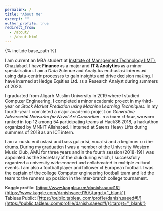 ```yaml
---
permalink: /
title: "About Me"
excerpt: ""
author_profile: true
redirect_from: 
  - /about/
  - /about.html
---
```


{% include base_path %}

I am current an MBA student at [Institute of Management Technology (IMT)](https://www.imt.edu/), Ghaziabad. I have **Finance** as a major and **IT & Analytics** as a minor specialisaiton. I am a Data Science and Analytics enthusiast interested using data-centric processes to gain insights and drive decision making. I have interned at Hedge Equities Ltd. as a Research Analyst during summers of 2020.

I graduated from Aligarh Muslim University in 2019 where I studied Computer Engineering. I completed a minor academic project in my third-year on *Stock Market Prediction using Machine Learning Techniques*. In my fourth-year I completed a major academic project on *Generative Adversarial Networks for Novel Art Generation*. In a team of four, we were ranked in top 12 among 54 participating teams at Hack36 2018, a hackathon organized by MNNIT Allahabad. I interned at Sarens Heavy Lifts during summers of 2018 as an ICT intern.

I am a music enthusiast and bass guitarist, vocalist and a beginner on the drums. During my graduation I was a member of the University Western Music Club, AMU for three years and in the fourth session (2018-19) I was appointed as the Secretary of the club during which, I successfully organized a university wide concert and collaborated in multiple cultural events.
I am also a football player and follower of European football. I was the captain of the college Computer engineering football team and led the team to the runners up position in the inter-branch college tournament.

Kaggle profile: [https://www.kaggle.com/danishsaeed15](https://www.kaggle.com/danishsaeed15){:target="_blank"} <br/>
Tableau Public: [https://public.tableau.com/profile/danish.saeed#!/](https://public.tableau.com/profile/danish.saeed#!/){:target="_blank"}